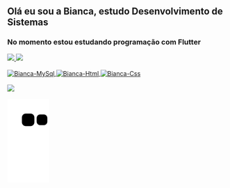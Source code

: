 <h2> <b>Olá eu sou a Bianca, estudo Desenvolvimento de Sistemas </h2>

<h3> No momento estou estudando programação com Flutter </b></h3>

<div>
  <a href="https://github.com/rafaballerini">
  <img height="180em" src="https://github-readme-stats.vercel.app/api?username=biancacordebello&show_icons=true&theme=omni&include_all_commits=true&count_private=true"/>
<img height="180em" src="https://github-readme-stats.vercel.app/api/top-langs/?username=biancacordebello&layout=compact&langs_count=7&theme=omni"/>
</div>

<div style="display: inline_block"><br>
  <img align="center" alt="Bianca-MySql" height="30" width="40" src="https://cdn.jsdelivr.net/gh/devicons/devicon/icons/mysql/mysql-original.svg"/>
  <img align="center" alt="Bianca-Html" height="30" width="40" src="https://cdn.jsdelivr.net/gh/devicons/devicon/icons/html5/html5-original.svg"/>
  <img align="center" alt="Bianca-Css" height="30" width="40" src="https://cdn.jsdelivr.net/gh/devicons/devicon/icons/css3/css3-original.svg" />
</div>
<br>
<div> 
  <a href="https://br.linkedin.com/in/bianca-cordebello" target="_blank"><img src="https://img.shields.io/badge/LinkedIn-0077B5?style=for-the-badge&logo=linkedin&logoColor=white" target="_blank"></a> 
 
  ![Snake animation](https://github.com/rafaballerini/rafaballerini/blob/output/github-contribution-grid-snake.svg)
 
</div>
